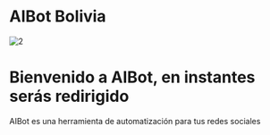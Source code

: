 # AIBot Bolivia 
![2](https://user-images.githubusercontent.com/68507491/87880011-4bbe0380-c9bc-11ea-8449-ca724663beb0.png)
<h1> Bienvenido a AIBot, en instantes serás redirigido </h1> 
<body2> AIBot es una herramienta de automatización para tus redes sociales </body2>
